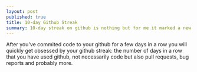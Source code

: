 ```yaml
---
layout: post
published: true
title: 10-day Github Streak
summary: 10-day streak on github is nothing but for me it marked a new record.
---
```

After you've commited code to your github for a few days in a row you will quickly get obsessed by your github streak: the number of days in a row that you have used github, not necessarily code but also pull requests, bug reports and probably more.